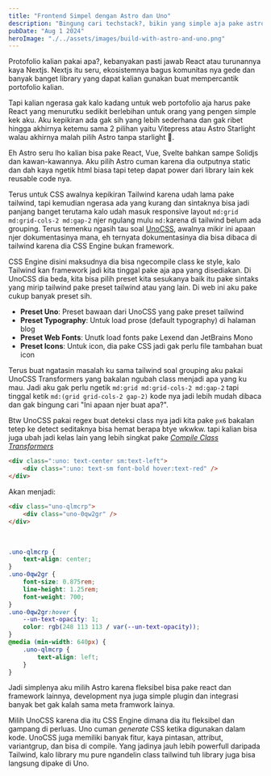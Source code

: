 ```yaml
---
title: "Frontend Simpel dengan Astro dan Uno"
description: "Bingung cari techstack?, bikin yang simple aja pake astro dan unocss"
pubDate: "Aug 1 2024"
heroImage: "./../assets/images/build-with-astro-and-uno.png"
---
```


Protofolio kalian pakai apa?, kebanyakan pasti jawab React atau turunannya kaya Nextjs. Nextjs itu seru, ekosistemnya bagus komunitas nya gede dan banyak banget library yang dapat kalian gunakan buat mempercantik portofolio kalian.


Tapi kalian ngerasa gak kalo kadang untuk web portofolio aja harus pake React yang menurutku sedikit berlebihan untuk orang yang pengen simple kek aku. Aku kepikiran ada gak sih yang lebih sederhana dan gak ribet hingga akhirnya ketemu sama 2 pilihan yaitu Vitepress atau Astro Starlight walau akhirnya malah pilih Astro tanpa starlight 🤣.

Eh Astro seru lho kalian bisa pake React, Vue, Svelte bahkan sampe Solidjs dan kawan-kawannya. Aku pilih Astro cuman karena dia outputnya static dan dah kaya ngetik html biasa tapi tetep dapat power dari library lain kek reusable code nya.

Terus untuk CSS awalnya kepikiran Tailwind karena udah lama pake tailwind, tapi kemudian ngerasa ada yang kurang dan sintaknya bisa jadi panjang banget terutama kalo udah masuk responsive layout `md:grid md:grid-cols-2 md:gap-2` njer ngulang mulu `md:`karena di tailwind belum ada grouping. Terus temenku ngasih tau soal [UnoCSS](https://unocss.dev/), awalnya mikir ini apaan njer dokumentasinya mana, eh ternyata dokumentasinya dia bisa dibaca di tailwind karena dia CSS Engine bukan framework.

CSS Engine disini maksudnya dia bisa ngecompile class ke style, kalo Tailwind kan framework jadi kita tinggal pake aja apa yang disediakan. Di UnoCSS dia beda, kita bisa pilih preset kita sesukanya baik itu pake sintaks yang mirip tailwind pake preset tailwind atau yang lain. Di web ini aku pake cukup banyak preset sih.

-   **Preset Uno**: Preset bawaan dari UnoCSS yang pake preset tailwind
-   **Preset Typography**: Untuk load prose (default typography) di halaman blog
-   **Preset Web Fonts**: Unutk load fonts pake Lexend dan JetBrains Mono
-   **Preset Icons**: Untuk icon, dia pake CSS jadi gak perlu file tambahan buat icon

Terus buat ngatasin masalah ku sama tailwind soal grouping aku pakai UnoCSS Transformers yang bakalan ngubah class menjadi apa yang ku mau. Jadi aku gak perlu ngetik `md:grid md:grid-cols-2 md:gap-2` tapi tinggal ketik `md:(grid grid-cols-2 gap-2)` kode nya jadi lebih mudah dibaca dan gak bingung cari "Ini apaan njer buat apa?".

Btw UnoCSS pakai regex buat deteksi class nya jadi kita pake `px6` bakalan tetep ke detect seditaknya bisa hemat berapa btye wkwkw. tapi kalian bisa juga ubah jadi kelas lain yang lebih singkat pake _[Compile Class Transformers](https://unocss.dev/transformers/compile-class)_

```html
<div class=":uno: text-center sm:text-left">
	<div class=":uno: text-sm font-bold hover:text-red" />
</div>
```

Akan menjadi:

```html
<div class="uno-qlmcrp">
	<div class="uno-0qw2gr" />
</div>
```
<br />

```css
.uno-qlmcrp {
	text-align: center;
}
.uno-0qw2gr {
	font-size: 0.875rem;
	line-height: 1.25rem;
	font-weight: 700;
}
.uno-0qw2gr:hover {
	--un-text-opacity: 1;
	color: rgb(248 113 113 / var(--un-text-opacity));
}
@media (min-width: 640px) {
	.uno-qlmcrp {
		text-align: left;
	}
}
```
Jadi simplenya aku milih Astro karena fleksibel bisa pake react dan framework lainnya, development nya juga simple plugin dan integrasi banyak bet gak kalah sama meta framwork lainya.

Milih UnoCSS karena dia itu CSS Engine dimana dia itu fleksibel dan gampang di perluas. Uno cuman *generate* CSS ketika digunakan dalam kode. UnoCSS juga memiliki banyak fitur, kaya pintasan, attribut, variantgrup, dan bisa di compile. Yang jadinya jauh lebih powerfull daripada Tailwind, kalo library mu pure ngandelin class tailwind tuh library juga bisa langsung dipake di Uno.